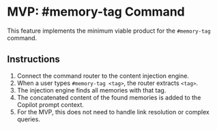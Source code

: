 # MVP: #memory-tag Command

This feature implements the minimum viable product for the `#memory-tag` command.

## Instructions

1.  Connect the command router to the content injection engine.
2.  When a user types `#memory-tag <tag>`, the router extracts `<tag>`.
3.  The injection engine finds all memories with that tag.
4.  The concatenated content of the found memories is added to the Copilot prompt context.
5.  For the MVP, this does not need to handle link resolution or complex queries.
